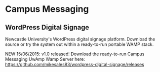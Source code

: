 # Campus Messaging
## WordPress Digital Signage

Newcastle University's WordPress digital signage platform. Download the source or try the system out within a ready-to-run portable WAMP stack.

NEW 15/06/2015: v1.0 released! Download the ready-to-run Campus Messaging UwAmp Wamp Server here:
https://github.com/mikesales83/wordpress-digital-signage/releases

